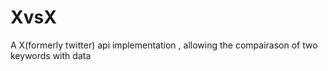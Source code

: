 # XvsX
A X(formerly twitter) api implementation , allowing the compairason of two keywords with data
